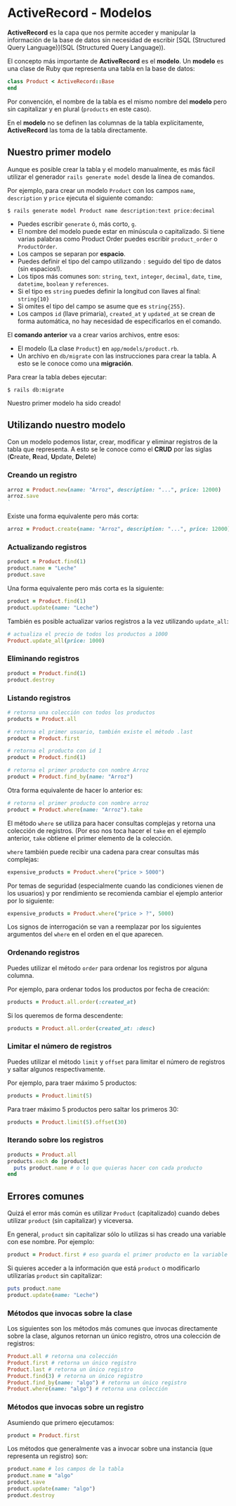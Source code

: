 # ActiveRecord - Modelos

**ActiveRecord** es la capa que nos permite acceder y manipular la información de la base de datos sin necesidad de escribir \[SQL \(Structured Query Language\)\]\(SQL \(Structured Query Language\)\).

El concepto más importante de **ActiveRecord** es el **modelo**. Un **modelo** es una clase de Ruby que representa una tabla en la base de datos:

```ruby
class Product < ActiveRecord::Base
end
```

Por convención, el nombre de la tabla es el mismo nombre del **modelo** pero sin capitalizar y en plural \(`products` en este caso\).

En el **modelo** no se definen las columnas de la tabla explícitamente, **ActiveRecord** las toma de la tabla directamente.

## Nuestro primer modelo

Aunque es posible crear la tabla y el modelo manualmente, es más fácil utilizar el generador `rails generate model` desde la línea de comandos.

Por ejemplo, para crear un modelo `Product` con los campos `name`, `description` y `price` ejecuta el siguiente comando:

```text
$ rails generate model Product name description:text price:decimal
```

* Puedes escribir `generate` ó, más corto, `g`.
* El nombre del modelo puede estar en minúscula o capitalizado. Si tiene varias palabras como Product Order puedes escribir `product_order` o `ProductOrder`.
* Los campos se separan por **espacio**.
* Puedes definir el tipo del campo utilizando `:` seguido del tipo de datos \(sin espacios!\).
* Los tipos más comunes son: `string`, `text`, `integer`, `decimal`, `date`, `time`, `datetime`, `boolean` y `references`.
* Si el tipo es `string` puedes definir la longitud con llaves al final: `string{10}`
* Si omites el tipo del campo se asume que es `string{255}`.
* Los campos `id` \(llave primaria\), `created_at` y `updated_at` se crean de forma automática, no hay necesidad de especificarlos en el comando.

El **comando anterior** va a crear varios archivos, entre esos:

* El modelo \(La clase `Product`\) en `app/models/product.rb`.
* Un archivo en `db/migrate` con las instrucciones para crear la tabla. A esto se le conoce como una **migración**.

Para crear la tabla debes ejecutar:

```text
$ rails db:migrate
```

Nuestro primer modelo ha sido creado!

## Utilizando nuestro modelo

Con un modelo podemos listar, crear, modificar y eliminar registros de la tabla que representa. A esto se le conoce como el **CRUD** por las siglas \(**C**reate, **R**ead, **U**pdate, **D**elete\)

### Creando un registro

```ruby
arroz = Product.new(name: "Arroz", description: "...", price: 12000)
arroz.save
`
```

Existe una forma equivalente pero más corta:

```ruby
arroz = Product.create(name: "Arroz", description: "...", price: 12000)
```

### Actualizando registros

```ruby
product = Product.find(1)
product.name = "Leche"
product.save
```

Una forma equivalente pero más corta es la siguiente:

```ruby
product = Product.find(1)
product.update(name: "Leche")
```

También es posible actualizar varios registros a la vez utilizando `update_all`:

```ruby
# actualiza el precio de todos los productos a 1000
Product.update_all(price: 1000)
```

### Eliminando registros

```ruby
product = Product.find(1)
product.destroy
```

### Listando registros

```ruby
# retorna una colección con todos los productos
products = Product.all
```

```ruby
# retorna el primer usuario, también existe el método .last
product = Product.first
```

```ruby
# retorna el producto con id 1
product = Product.find(1)
```

```ruby
# retorna el primer producto con nombre Arroz
product = Product.find_by(name: "Arroz")
```

Otra forma equivalente de hacer lo anterior es:

```ruby
# retorna el primer producto con nombre arroz
product = Product.where(name: "Arroz").take
```

El método `where` se utiliza para hacer consultas complejas y retorna una colección de registros. \(Por eso nos toca hacer el `take` en el ejemplo anterior, `take` obtiene el primer elemento de la colección.

`where` también puede recibir una cadena para crear consultas más complejas:

```ruby
expensive_products = Product.where("price > 5000")
```

Por temas de seguridad \(especialmente cuando las condiciones vienen de los usuarios\) y por rendimiento se recomienda cambiar el ejemplo anterior por lo siguiente:

```ruby
expensive_products = Product.where("price > ?", 5000)
```

Los signos de interrogación se van a reemplazar por los siguientes argumentos del `where` en el orden en el que aparecen.

### Ordenando registros

Puedes utilizar el método `order` para ordenar los registros por alguna columna.

Por ejemplo, para ordenar todos los productos por fecha de creación:

```ruby
products = Product.all.order(:created_at)
```

Si los queremos de forma descendente:

```ruby
products = Product.all.order(created_at: :desc)
```

### Limitar el número de registros

Puedes utilizar el método `limit` y `offset` para limitar el número de registros y saltar algunos respectivamente.

Por ejemplo, para traer máximo 5 productos:

```ruby
products = Product.limit(5)
```

Para traer máximo 5 productos pero saltar los primeros 30:

```ruby
products = Product.limit(5).offset(30)
```

### Iterando sobre los registros

```ruby
products = Product.all
products.each do |product|
  puts product.name # o lo que quieras hacer con cada producto
end
```

## Errores comunes

Quizá el error más común es utilizar `Product` \(capitalizado\) cuando debes utilizar `product` \(sin capitalizar\) y viceversa.

En general, `product` sin capitalizar sólo lo utilizas si has creado una variable con ese nombre. Por ejemplo:

```ruby
product = Product.first # eso guarda el primer producto en la variable product
```

Si quieres acceder a la información que está `product` o modificarlo utilizarías `product` sin capitalizar:

```ruby
puts product.name
product.update(name: "Leche")
```

### Métodos que invocas sobre la clase

Los siguientes son los métodos más comunes que invocas directamente sobre la clase, algunos retornan un único registro, otros una colección de registros:

```ruby
Product.all # retorna una colección
Product.first # retorna un único registro
Product.last # retorna un único registro
Product.find(3) # retorna un único registro
Product.find_by(name: "algo") # retorna un único registro
Product.where(name: "algo") # retorna una colección
```

### Métodos que invocas sobre un registro

Asumiendo que primero ejecutamos:

```ruby
product = Product.first
```

Los métodos que generalmente vas a invocar sobre una instancia \(que representa un registro\) son:

```ruby
product.name # los campos de la tabla
product.name = "algo"
product.save
product.update(name: "algo")
product.destroy
```


